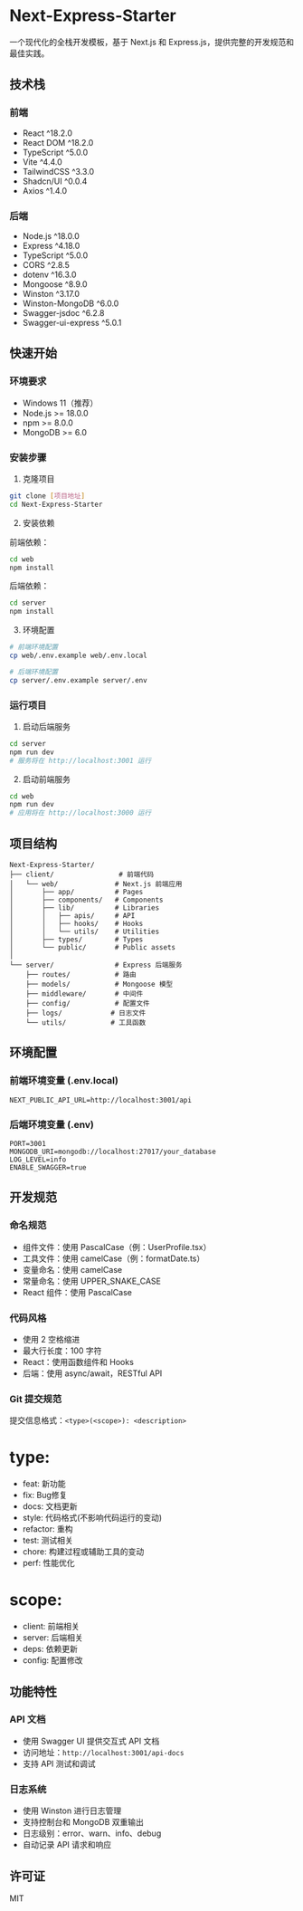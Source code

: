 # Next-Express-Starter

一个现代化的全栈开发模板，基于 Next.js 和 Express.js，提供完整的开发规范和最佳实践。

## 技术栈

### 前端
- React ^18.2.0
- React DOM ^18.2.0
- TypeScript ^5.0.0
- Vite ^4.4.0
- TailwindCSS ^3.3.0
- Shadcn/UI ^0.0.4
- Axios ^1.4.0

### 后端
- Node.js ^18.0.0
- Express ^4.18.0
- TypeScript ^5.0.0
- CORS ^2.8.5
- dotenv ^16.3.0
- Mongoose ^8.9.0
- Winston ^3.17.0
- Winston-MongoDB ^6.0.0
- Swagger-jsdoc ^6.2.8
- Swagger-ui-express ^5.0.1

## 快速开始

### 环境要求
- Windows 11（推荐）
- Node.js >= 18.0.0
- npm >= 8.0.0
- MongoDB >= 6.0

### 安装步骤

1. 克隆项目
```bash
git clone [项目地址]
cd Next-Express-Starter
```

2. 安装依赖

前端依赖：
```bash
cd web
npm install
```

后端依赖：
```bash
cd server
npm install
```

3. 环境配置
```bash
# 前端环境配置
cp web/.env.example web/.env.local

# 后端环境配置
cp server/.env.example server/.env
```

### 运行项目

1. 启动后端服务
```bash
cd server
npm run dev
# 服务将在 http://localhost:3001 运行
```

2. 启动前端服务
```bash
cd web
npm run dev
# 应用将在 http://localhost:3000 运行
```

## 项目结构

```
Next-Express-Starter/
├── client/                # 前端代码
│   └── web/              # Next.js 前端应用
│       ├── app/          # Pages
│       ├── components/   # Components
│       ├── lib/          # Libraries
│       │   ├── apis/     # API
│       │   ├── hooks/    # Hooks
│       │   └── utils/    # Utilities
│       ├── types/        # Types
│       └── public/       # Public assets
│
└── server/               # Express 后端服务
    ├── routes/           # 路由
    ├── models/           # Mongoose 模型
    ├── middleware/       # 中间件
    ├── config/           # 配置文件
    ├── logs/            # 日志文件
    └── utils/           # 工具函数
```

## 环境配置

### 前端环境变量 (.env.local)
```env
NEXT_PUBLIC_API_URL=http://localhost:3001/api
```

### 后端环境变量 (.env)
```env
PORT=3001
MONGODB_URI=mongodb://localhost:27017/your_database
LOG_LEVEL=info
ENABLE_SWAGGER=true
```

## 开发规范

### 命名规范
- 组件文件：使用 PascalCase（例：UserProfile.tsx）
- 工具文件：使用 camelCase（例：formatDate.ts）
- 变量命名：使用 camelCase
- 常量命名：使用 UPPER_SNAKE_CASE
- React 组件：使用 PascalCase

### 代码风格
- 使用 2 空格缩进
- 最大行长度：100 字符
- React：使用函数组件和 Hooks
- 后端：使用 async/await，RESTful API

### Git 提交规范
提交信息格式：`<type>(<scope>): <description>`

# type:
- feat: 新功能
- fix: Bug修复
- docs: 文档更新
- style: 代码格式(不影响代码运行的变动)
- refactor: 重构
- test: 测试相关
- chore: 构建过程或辅助工具的变动
- perf: 性能优化

# scope:
- client: 前端相关
- server: 后端相关
- deps: 依赖更新
- config: 配置修改

## 功能特性

### API 文档
- 使用 Swagger UI 提供交互式 API 文档
- 访问地址：`http://localhost:3001/api-docs`
- 支持 API 测试和调试

### 日志系统
- 使用 Winston 进行日志管理
- 支持控制台和 MongoDB 双重输出
- 日志级别：error、warn、info、debug
- 自动记录 API 请求和响应

## 许可证

MIT
